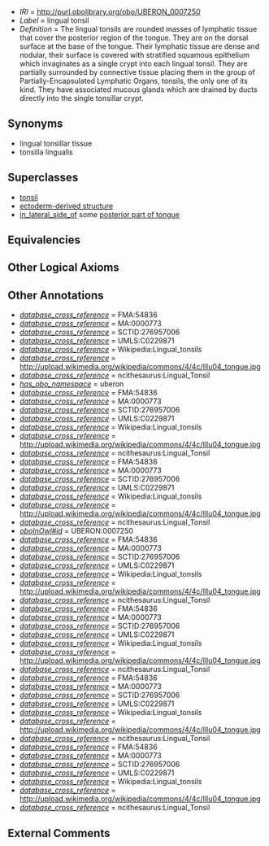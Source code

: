  * *IRI* = http://purl.obolibrary.org/obo/UBERON_0007250
 * *Label* = lingual tonsil
 * *Definition* = The lingual tonsils are rounded masses of lymphatic tissue that cover the posterior region of the tongue. They are on the dorsal surface at the base of the tongue. Their lymphatic tissue are dense and nodular, their surface is covered with stratified squamous epithelium which invaginates as a single crypt into each lingual tonsil. They are partially surrounded by connective tissue placing them in the group of Partially-Encapsulated Lymphatic Organs, tonsils, the only one of its kind. They have associated mucous glands which are drained by ducts directly into the single tonsillar crypt.

## Synonyms

 * lingual tonsillar tissue
 * tonsilla lingualis

## Superclasses

 * [tonsil](../../UBERON/72/UBERON_0002372.md)
 * [ectoderm-derived structure](../../UBERON/21/UBERON_0004121.md)
 * [in_lateral_side_of](../../BSPO/26/BSPO_0000126.md) some [posterior part of tongue](../../UBERON/33/UBERON_0010033.md)

## Equivalencies


## Other Logical Axioms


## Other Annotations

 * *[database_cross_reference](../../ef/oboInOwl#hasDbXref.md)* = FMA:54836
 * *[database_cross_reference](../../ef/oboInOwl#hasDbXref.md)* = MA:0000773
 * *[database_cross_reference](../../ef/oboInOwl#hasDbXref.md)* = SCTID:276957006
 * *[database_cross_reference](../../ef/oboInOwl#hasDbXref.md)* = UMLS:C0229871
 * *[database_cross_reference](../../ef/oboInOwl#hasDbXref.md)* = Wikipedia:Lingual_tonsils
 * *[database_cross_reference](../../ef/oboInOwl#hasDbXref.md)* = http://upload.wikimedia.org/wikipedia/commons/4/4c/Illu04_tongue.jpg
 * *[database_cross_reference](../../ef/oboInOwl#hasDbXref.md)* = ncithesaurus:Lingual_Tonsil
 * *[has_obo_namespace](../../ce/oboInOwl#hasOBONamespace.md)* = uberon
 * *[database_cross_reference](../../ef/oboInOwl#hasDbXref.md)* = FMA:54836
 * *[database_cross_reference](../../ef/oboInOwl#hasDbXref.md)* = MA:0000773
 * *[database_cross_reference](../../ef/oboInOwl#hasDbXref.md)* = SCTID:276957006
 * *[database_cross_reference](../../ef/oboInOwl#hasDbXref.md)* = UMLS:C0229871
 * *[database_cross_reference](../../ef/oboInOwl#hasDbXref.md)* = Wikipedia:Lingual_tonsils
 * *[database_cross_reference](../../ef/oboInOwl#hasDbXref.md)* = http://upload.wikimedia.org/wikipedia/commons/4/4c/Illu04_tongue.jpg
 * *[database_cross_reference](../../ef/oboInOwl#hasDbXref.md)* = ncithesaurus:Lingual_Tonsil
 * *[database_cross_reference](../../ef/oboInOwl#hasDbXref.md)* = FMA:54836
 * *[database_cross_reference](../../ef/oboInOwl#hasDbXref.md)* = MA:0000773
 * *[database_cross_reference](../../ef/oboInOwl#hasDbXref.md)* = SCTID:276957006
 * *[database_cross_reference](../../ef/oboInOwl#hasDbXref.md)* = UMLS:C0229871
 * *[database_cross_reference](../../ef/oboInOwl#hasDbXref.md)* = Wikipedia:Lingual_tonsils
 * *[database_cross_reference](../../ef/oboInOwl#hasDbXref.md)* = http://upload.wikimedia.org/wikipedia/commons/4/4c/Illu04_tongue.jpg
 * *[database_cross_reference](../../ef/oboInOwl#hasDbXref.md)* = ncithesaurus:Lingual_Tonsil
 * *[oboInOwl#id](../../id/oboInOwl#id.md)* = UBERON:0007250
 * *[database_cross_reference](../../ef/oboInOwl#hasDbXref.md)* = FMA:54836
 * *[database_cross_reference](../../ef/oboInOwl#hasDbXref.md)* = MA:0000773
 * *[database_cross_reference](../../ef/oboInOwl#hasDbXref.md)* = SCTID:276957006
 * *[database_cross_reference](../../ef/oboInOwl#hasDbXref.md)* = UMLS:C0229871
 * *[database_cross_reference](../../ef/oboInOwl#hasDbXref.md)* = Wikipedia:Lingual_tonsils
 * *[database_cross_reference](../../ef/oboInOwl#hasDbXref.md)* = http://upload.wikimedia.org/wikipedia/commons/4/4c/Illu04_tongue.jpg
 * *[database_cross_reference](../../ef/oboInOwl#hasDbXref.md)* = ncithesaurus:Lingual_Tonsil
 * *[database_cross_reference](../../ef/oboInOwl#hasDbXref.md)* = FMA:54836
 * *[database_cross_reference](../../ef/oboInOwl#hasDbXref.md)* = MA:0000773
 * *[database_cross_reference](../../ef/oboInOwl#hasDbXref.md)* = SCTID:276957006
 * *[database_cross_reference](../../ef/oboInOwl#hasDbXref.md)* = UMLS:C0229871
 * *[database_cross_reference](../../ef/oboInOwl#hasDbXref.md)* = Wikipedia:Lingual_tonsils
 * *[database_cross_reference](../../ef/oboInOwl#hasDbXref.md)* = http://upload.wikimedia.org/wikipedia/commons/4/4c/Illu04_tongue.jpg
 * *[database_cross_reference](../../ef/oboInOwl#hasDbXref.md)* = ncithesaurus:Lingual_Tonsil
 * *[database_cross_reference](../../ef/oboInOwl#hasDbXref.md)* = FMA:54836
 * *[database_cross_reference](../../ef/oboInOwl#hasDbXref.md)* = MA:0000773
 * *[database_cross_reference](../../ef/oboInOwl#hasDbXref.md)* = SCTID:276957006
 * *[database_cross_reference](../../ef/oboInOwl#hasDbXref.md)* = UMLS:C0229871
 * *[database_cross_reference](../../ef/oboInOwl#hasDbXref.md)* = Wikipedia:Lingual_tonsils
 * *[database_cross_reference](../../ef/oboInOwl#hasDbXref.md)* = http://upload.wikimedia.org/wikipedia/commons/4/4c/Illu04_tongue.jpg
 * *[database_cross_reference](../../ef/oboInOwl#hasDbXref.md)* = ncithesaurus:Lingual_Tonsil
 * *[database_cross_reference](../../ef/oboInOwl#hasDbXref.md)* = FMA:54836
 * *[database_cross_reference](../../ef/oboInOwl#hasDbXref.md)* = MA:0000773
 * *[database_cross_reference](../../ef/oboInOwl#hasDbXref.md)* = SCTID:276957006
 * *[database_cross_reference](../../ef/oboInOwl#hasDbXref.md)* = UMLS:C0229871
 * *[database_cross_reference](../../ef/oboInOwl#hasDbXref.md)* = Wikipedia:Lingual_tonsils
 * *[database_cross_reference](../../ef/oboInOwl#hasDbXref.md)* = http://upload.wikimedia.org/wikipedia/commons/4/4c/Illu04_tongue.jpg
 * *[database_cross_reference](../../ef/oboInOwl#hasDbXref.md)* = ncithesaurus:Lingual_Tonsil

## External Comments

